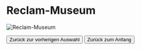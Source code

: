 <link rel="stylesheet" href="/Buchstadt-Leipzig/css/style.css">

# Reclam-Museum

![Reclam-Museum](https://upload.wikimedia.org/wikipedia/commons/e/ec/Reclam-Regalwand_%28Marquardt%29.JPG)

<button type="button" onclick="history.back();">Zurück zur vorherigen Auswahl</button>
<button type="button" onclick="history.back();">Zurück zum Anfang</button>
